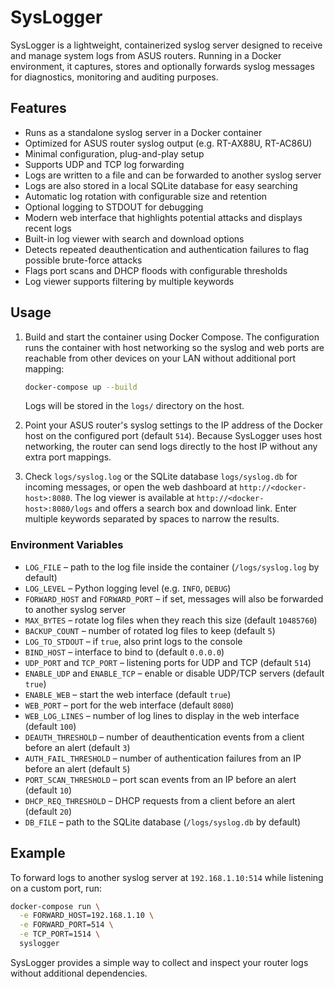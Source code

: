 # SysLogger

SysLogger is a lightweight, containerized syslog server designed to receive and manage system logs from ASUS routers. Running in a Docker environment, it captures, stores and optionally forwards syslog messages for diagnostics, monitoring and auditing purposes.

## Features

- Runs as a standalone syslog server in a Docker container
- Optimized for ASUS router syslog output (e.g. RT-AX88U, RT-AC86U)
- Minimal configuration, plug-and-play setup
- Supports UDP and TCP log forwarding
- Logs are written to a file and can be forwarded to another syslog server
- Logs are also stored in a local SQLite database for easy searching
- Automatic log rotation with configurable size and retention
- Optional logging to STDOUT for debugging
- Modern web interface that highlights potential attacks and displays recent logs
- Built-in log viewer with search and download options
- Detects repeated deauthentication and authentication failures to flag possible brute-force attacks
- Flags port scans and DHCP floods with configurable thresholds
- Log viewer supports filtering by multiple keywords

## Usage

1. Build and start the container using Docker Compose. The configuration
   runs the container with host networking so the syslog and web ports are
   reachable from other devices on your LAN without additional port mapping:
   ```bash
   docker-compose up --build
   ```
   Logs will be stored in the `logs/` directory on the host.

2. Point your ASUS router's syslog settings to the IP address of the Docker
   host on the configured port (default `514`). Because SysLogger uses host
   networking, the router can send logs directly to the host IP without any
   extra port mappings.

3. Check `logs/syslog.log` or the SQLite database `logs/syslog.db` for incoming
   messages, or open the web dashboard at `http://<docker-host>:8080`.
   The log viewer is available at `http://<docker-host>:8080/logs` and offers a
   search box and download link. Enter multiple keywords separated by spaces to
   narrow the results.

### Environment Variables

- `LOG_FILE` – path to the log file inside the container (`/logs/syslog.log` by default)
- `LOG_LEVEL` – Python logging level (e.g. `INFO`, `DEBUG`)
- `FORWARD_HOST` and `FORWARD_PORT` – if set, messages will also be forwarded to another syslog server
- `MAX_BYTES` – rotate log files when they reach this size (default `10485760`)
- `BACKUP_COUNT` – number of rotated log files to keep (default `5`)
- `LOG_TO_STDOUT` – if `true`, also print logs to the console
- `BIND_HOST` – interface to bind to (default `0.0.0.0`)
- `UDP_PORT` and `TCP_PORT` – listening ports for UDP and TCP (default `514`)
- `ENABLE_UDP` and `ENABLE_TCP` – enable or disable UDP/TCP servers (default `true`)
- `ENABLE_WEB` – start the web interface (default `true`)
- `WEB_PORT` – port for the web interface (default `8080`)
- `WEB_LOG_LINES` – number of log lines to display in the web interface (default `100`)
- `DEAUTH_THRESHOLD` – number of deauthentication events from a client before an alert (default `3`)
- `AUTH_FAIL_THRESHOLD` – number of authentication failures from an IP before an alert (default `5`)
- `PORT_SCAN_THRESHOLD` – port scan events from an IP before an alert (default `10`)
- `DHCP_REQ_THRESHOLD` – DHCP requests from a client before an alert (default `20`)
- `DB_FILE` – path to the SQLite database (`/logs/syslog.db` by default)

## Example

To forward logs to another syslog server at `192.168.1.10:514` while listening on a custom port, run:

```bash
docker-compose run \
  -e FORWARD_HOST=192.168.1.10 \
  -e FORWARD_PORT=514 \
  -e TCP_PORT=1514 \
  syslogger
```

SysLogger provides a simple way to collect and inspect your router logs without additional dependencies.
